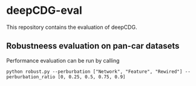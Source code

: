 # deepCDG-eval
This repository contains the evaluation of deepCDG.
##  Robustneess evaluation on pan-car datasets
Performance evaluation can be run by calling

``python robust.py --perburbation ["Network", "Feature", "Rewired"] -- perburbation_ratio [0, 0.25, 0.5, 0.75, 0.9]``

